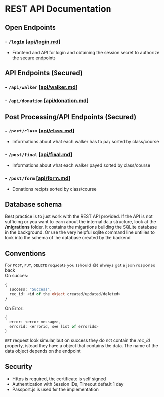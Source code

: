 # REST API Documentation

## Open Endpoints

### - `/login` [[api/login.md](api/login.md)]   
* Frontend and API for login and obtaining the session secret to authorize the secure endpoints  

## API Endpoints (Secured)

### - `/api/walker` [[api/walker.md](api/walker.md)]
### - `/api/donation` [[api/donation.md](api/donation.md)]

## Post Processing/API Endpoints (Secured)

### - `/post/class` [[api/class.md](api/class.md)]
* Informations about what each walker has to pay sorted by class/course

### - `/post/final` [[api/final.md](api/final.md)]
* Informations about what each walker payed sorted by class/course

### - `/post/form` [[api/form.md](api/form.md)]
* Donations recipts sorted by class/course

## Database schema
Best practice is to just work with the REST API provided.
If the API is not sufficing or you want to learn about the internal data structure,
look at the **/migrations** folder. It contains the migartions building the SQLite database in the background.
Or use the very helpful sqlite command line untilies to look into the schema of the database created by the backend 
## Conventions

For `POST`, `PUT`, `DELETE` requests you (should 😅) always get a json response back  
On succes:
```typescript
{
  success: "Success",
  rec_id: <id of the object created/updated/deleted>
}
```  
On Error:
```typescript
{
  error: <error message>,
  errorid: <errorid, see list of errorids>
}
```
`GET` request look simular, but on success they do not contain the *rec_id* property, istead they have a object that contains the data.
The name of the data object depends on the endpoint

## Security

* Https is required, the certificate is self signed
* Authentication with Session IDs, Timeout default 1 day
* Passport.js is used for the implementation